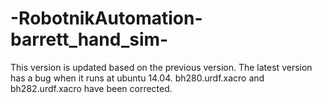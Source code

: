 # -RobotnikAutomation-barrett_hand_sim-
This version is updated based on the previous version. The latest version has a bug when it runs at ubuntu 14.04. bh280.urdf.xacro and bh282.urdf.xacro have been corrected.
